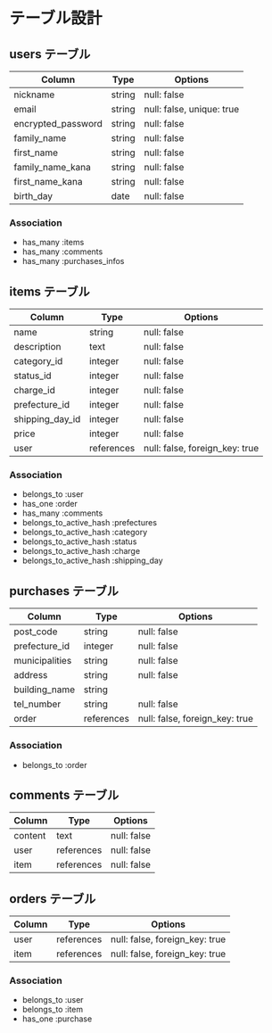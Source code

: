 # テーブル設計
 
## users テーブル

| Column                     | Type    | Options                   |
| -------------------------- | ------- | ------------------------- |
| nickname                   | string  | null: false               |
| email                      | string  | null: false, unique: true |
| encrypted_password         | string  | null: false               |
| family_name                | string  | null: false               |
| first_name                 | string  | null: false               |
| family_name_kana           | string  | null: false               |
| first_name_kana            | string  | null: false               |
| birth_day                  | date    | null: false               |

### Association
- has_many :items
- has_many :comments
- has_many :purchases_infos


## items テーブル
| Column           | Type       | Options                        |
| ---------------  | ---------- | ------------------------------ |
| name             | string     | null: false                    |
| description      | text       | null: false                    |
| category_id      | integer    | null: false                    |
| status_id        | integer    | null: false                    |
| charge_id        | integer    | null: false                    |
| prefecture_id    | integer    | null: false                    | 
| shipping_day_id  | integer    | null: false                    |
| price            | integer    | null: false                    |
| user             | references | null: false, foreign_key: true |

### Association

- belongs_to :user
- has_one :order
- has_many :comments
- belongs_to_active_hash :prefectures
- belongs_to_active_hash :category
- belongs_to_active_hash :status
- belongs_to_active_hash :charge
- belongs_to_active_hash :shipping_day


## purchases テーブル
| Column         | Type       | Options                        |
| -------------- | ---------- | ------------------------------ |
| post_code      | string     | null: false                    |
| prefecture_id  | integer    | null: false                    |
| municipalities | string     | null: false                    |
| address        | string     | null: false                    |
| building_name  | string     |                                |
| tel_number     | string     | null: false                    |
| order          | references | null: false, foreign_key: true |

### Association

- belongs_to :order


## comments テーブル
| Column  | Type       | Options     |
| ------  | ---------- | ----------- |
| content | text       | null: false |
| user    | references | null: false |
| item    | references | null: false |


## orders テーブル
| Column   | Type       | Options                        |
| -------- | ---------- | ------------------------------ |
| user     | references | null: false, foreign_key: true |
| item     | references | null: false, foreign_key: true |

### Association

- belongs_to :user
- belongs_to :item
- has_one :purchase